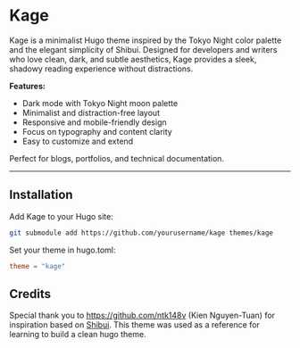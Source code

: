 # Kage

Kage is a minimalist Hugo theme inspired by the Tokyo Night color palette and the elegant simplicity of Shibui. Designed for developers and writers who love clean, dark, and subtle aesthetics, Kage provides a sleek, shadowy reading experience without distractions.

**Features:**

- Dark mode with Tokyo Night moon palette  
- Minimalist and distraction-free layout  
- Responsive and mobile-friendly design  
- Focus on typography and content clarity  
- Easy to customize and extend  

Perfect for blogs, portfolios, and technical documentation.

---

## Installation

Add Kage to your Hugo site:

```bash
git submodule add https://github.com/yourusername/kage themes/kage
```
Set your theme in hugo.toml:
```toml
theme = "kage"
```
## Credits
Special thank you to https://github.com/ntk148v (Kien Nguyen-Tuan) for inspiration based on [Shibui](https://github.com/ntk148v/shibui). This theme was used as a reference for learning to build a clean hugo theme.
